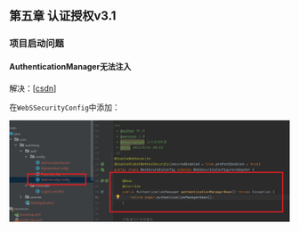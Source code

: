 ## 第五章 认证授权v3.1

### 项目启动问题

#### AuthenticationManager无法注入

解决：[[csdn](https://blog.csdn.net/weixin_45498999/article/details/107999761)]

在`WebSSecurityConfig`中添加：

![image-20240223182705594](./pic/image-20240223182705594.png)